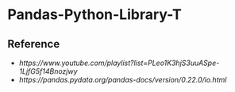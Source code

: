 # Pandas-Python-Library-T










<h2>Reference</h2>
 <ul>
<li><i>https://www.youtube.com/playlist?list=PLeo1K3hjS3uuASpe-1LjfG5f14Bnozjwy</i></li>
<li><i>https://pandas.pydata.org/pandas-docs/version/0.22.0/io.html</i></li>
</ul> 
